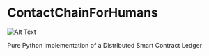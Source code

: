 # ContactChainForHumans

![Alt Text](https://github.com/whs2k/EtheriumForHumans/blob/master/Create20Contracts.gif)

Pure Python Implementation of a Distributed Smart Contract Ledger
